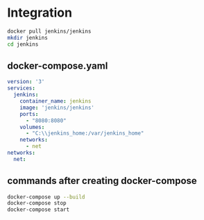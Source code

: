 # Integration

```bash
docker pull jenkins/jenkins
mkdir jenkins
cd jenkins
```

## docker-compose.yaml

```yaml
version: '3'
services:
  jenkins:
    container_name: jenkins
    image: 'jenkins/jenkins'
    ports:
      - "8080:8080"
    volumes:
      - "C:\\jenkins_home:/var/jenkins_home"
    networks:
      - net
networks:
  net: 
```

## commands after creating docker-compose

```bash
docker-compose up --build
docker-compose stop
docker-compose start
```

```bash
```

```bash
```

```bash
```

```bash
```

```bash
```